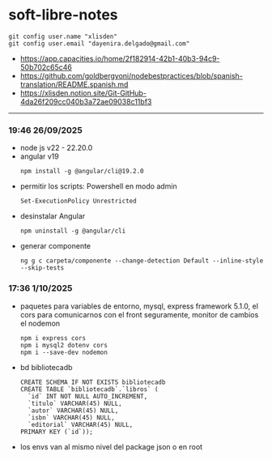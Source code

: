 # soft-libre-notes
```
git config user.name "xlisden"
git config user.email "dayenira.delgado@gmail.com"
```
- https://app.capacities.io/home/2f182914-42b1-40b3-94c9-50b702c65c46
- https://github.com/goldbergyoni/nodebestpractices/blob/spanish-translation/README.spanish.md
- https://xlisden.notion.site/Git-GitHub-4da26f209cc040b3a72ae09038c11bf3
---
### 19:46 26/09/2025
- node js v22 - 22.20.0
- angular v19 
  ```
  npm install -g @angular/cli@19.2.0
  ```
- permitir los scripts: 
  Powershell en modo admin
  ```
  Set-ExecutionPolicy Unrestricted
  ```
- desinstalar Angular
  ```
  npm uninstall -g @angular/cli
  ```
- generar componente
  ```
  ng g c carpeta/componente --change-detection Default --inline-style --skip-tests
  ```
### 17:36 1/10/2025
- paquetes para variables de entorno, mysql, express framework 5.1.0, el cors para comunicarnos con el front seguramente, monitor de cambios el nodemon
  ```
  npm i express cors
  npm i mysql2 dotenv cors
  npm i --save-dev nodemon
  ```
- bd bibliotecadb
  ```
  CREATE SCHEMA IF NOT EXISTS bibliotecadb
  CREATE TABLE `bibliotecadb`.`libros` (
    `id` INT NOT NULL AUTO_INCREMENT,
    `titulo` VARCHAR(45) NULL,
    `autor` VARCHAR(45) NULL,
    `isbn` VARCHAR(45) NULL,
    `editorial` VARCHAR(45) NULL,
  PRIMARY KEY (`id`));
  ```
- los envs van al mismo nivel del package json o en root

